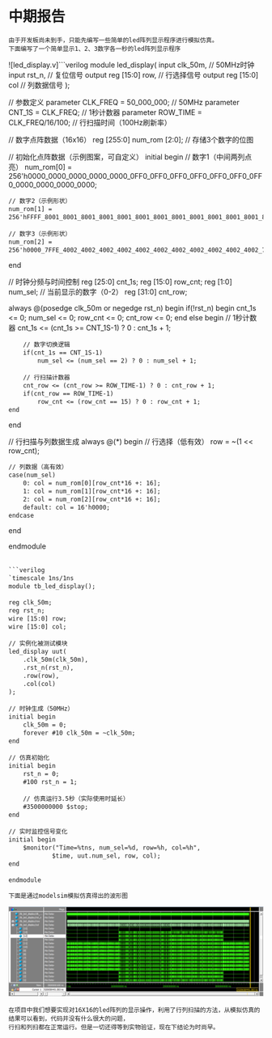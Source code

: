 # 中期报告

    由于开发板尚未到手，只能先编写一些简单的led阵列显示程序进行模拟仿真。
    下面编写了一个简单显示1、2、3数字各一秒的led阵列显示程序

![led_display.v]```verilog
module led_display(
    input clk_50m,      // 50MHz时钟
    input rst_n,        // 复位信号
    output reg [15:0] row,  // 行选择信号
    output reg [15:0] col   // 列数据信号
);

// 参数定义
parameter CLK_FREQ = 50_000_000;  // 50MHz
parameter CNT_1S = CLK_FREQ;      // 1秒计数器
parameter ROW_TIME = CLK_FREQ/16/100; // 行扫描时间（100Hz刷新率）

// 数字点阵数据（16x16）
reg [255:0] num_rom [2:0];  // 存储3个数字的位图

// 初始化点阵数据（示例图案，可自定义）
initial begin
    // 数字1（中间两列点亮）
    num_rom[0] = 256'h0000_0000_0000_0000_0000_0FF0_0FF0_0FF0_0FF0_0FF0_0FF0_0FF0_0000_0000_0000_0000;
    
    // 数字2（示例形状）
    num_rom[1] = 256'hFFFF_8001_8001_8001_8001_8001_8001_8001_8001_8001_8001_8001_8001_8001_8001_FFFF;
    
    // 数字3（示例形状）
    num_rom[2] = 256'h0000_7FFE_4002_4002_4002_4002_4002_4002_4002_4002_4002_4002_4002_7FFE_0000_0000;
end

// 时钟分频与时间控制
reg [25:0] cnt_1s;
reg [15:0] row_cnt;
reg [1:0] num_sel;  // 当前显示的数字（0-2）
reg [31:0] cnt_row;

always @(posedge clk_50m or negedge rst_n) begin
    if(!rst_n) begin
        cnt_1s <= 0;
        num_sel <= 0;
        row_cnt <= 0;
        cnt_row <= 0;
    end
    else begin
        // 1秒计数器
        cnt_1s <= (cnt_1s >= CNT_1S-1) ? 0 : cnt_1s + 1;
        
        // 数字切换逻辑
        if(cnt_1s == CNT_1S-1)
            num_sel <= (num_sel == 2) ? 0 : num_sel + 1;
        
        // 行扫描计数器
        cnt_row <= (cnt_row >= ROW_TIME-1) ? 0 : cnt_row + 1;
        if(cnt_row == ROW_TIME-1)
            row_cnt <= (row_cnt == 15) ? 0 : row_cnt + 1;
    end
end

// 行扫描与列数据生成
always @(*) begin
    // 行选择（低有效）
    row = ~(1 << row_cnt);
    
    // 列数据（高有效）
    case(num_sel)
        0: col = num_rom[0][row_cnt*16 +: 16];
        1: col = num_rom[1][row_cnt*16 +: 16];
        2: col = num_rom[2][row_cnt*16 +: 16];
        default: col = 16'h0000;
    endcase
end

endmodule
```

```verilog
`timescale 1ns/1ns
module tb_led_display();

reg clk_50m;
reg rst_n;
wire [15:0] row;
wire [15:0] col;

// 实例化被测试模块
led_display uut(
    .clk_50m(clk_50m),
    .rst_n(rst_n),
    .row(row),
    .col(col)
);

// 时钟生成（50MHz）
initial begin
    clk_50m = 0;
    forever #10 clk_50m = ~clk_50m;
end

// 仿真初始化
initial begin
    rst_n = 0;
    #100 rst_n = 1;
    
    // 仿真运行3.5秒（实际使用时延长）
    #3500000000 $stop;
end

// 实时监控信号变化
initial begin
    $monitor("Time=%tns, num_sel=%d, row=%h, col=%h", 
            $time, uut.num_sel, row, col);
end

endmodule
```

    下面是通过modelsim模拟仿真得出的波形图
![模拟仿真](https://github.com/Fwean/FPGA-/blob/main/simulation.png)

    在项目中我们想要实现对16X16的led阵列的显示操作，利用了行列扫描的方法，从模拟仿真的结果可以看到，代码并没有什么很大的问题，  
    行扫和列扫都在正常运行。但是一切还得等到实物验证，现在下结论为时尚早。
